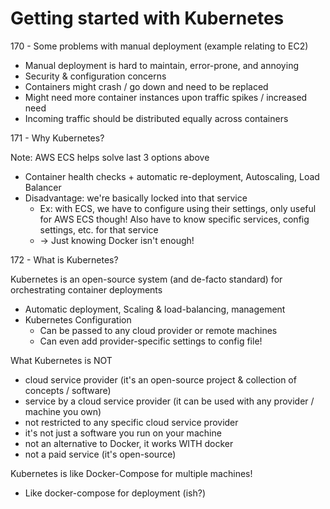 # Getting started with Kubernetes

170 - Some problems with manual deployment (example relating to EC2)

-   Manual deployment is hard to maintain, error-prone, and annoying
-   Security & configuration concerns
-   Containers might crash / go down and need to be replaced
-   Might need more container instances upon traffic spikes / increased need
-   Incoming traffic should be distributed equally across containers

171 - Why Kubernetes?

Note: AWS ECS helps solve last 3 options above

-   Container health checks + automatic re-deployment, Autoscaling, Load Balancer
-   Disadvantage: we're basically locked into that service
    -   Ex: with ECS, we have to configure using their settings, only useful for AWS ECS though! Also have to know specific services, config settings, etc. for that service
    -   -> Just knowing Docker isn't enough!

172 - What is Kubernetes?

Kubernetes is an open-source system (and de-facto standard) for orchestrating container deployments

-   Automatic deployment, Scaling & load-balancing, management
-   Kubernetes Configuration
    -   Can be passed to any cloud provider or remote machines
    -   Can even add provider-specific settings to config file!

What Kubernetes is NOT

-   cloud service provider (it's an open-source project & collection of concepts / software)
-   service by a cloud service provider (it can be used with any provider / machine you own)
-   not restricted to any specific cloud service provider
-   it's not just a software you run on your machine
-   not an alternative to Docker, it works WITH docker
-   not a paid service (it's open-source)

Kubernetes is like Docker-Compose for multiple machines!

-   Like docker-compose for deployment (ish?)
